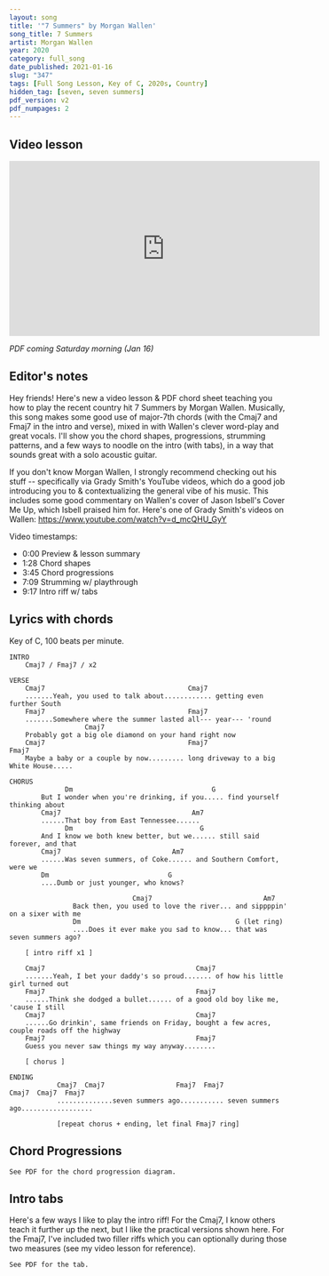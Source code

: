 ```yaml
---
layout: song
title: '"7 Summers" by Morgan Wallen'
song_title: 7 Summers
artist: Morgan Wallen
year: 2020
category: full_song
date_published: 2021-01-16
slug: "347"
tags: [Full Song Lesson, Key of C, 2020s, Country]
hidden_tag: [seven, seven summers]
pdf_version: v2
pdf_numpages: 2
---
```


<!-- patreon_lesson_available: true
patreon_lesson_url: https://www.patreon.com/posts/46180882 -->





## Video lesson

<iframe width="560" height="315" src="https://www.youtube.com/embed/zlvOjiCwF20" frameborder="0" allow="accelerometer; autoplay; encrypted-media; gyroscope; picture-in-picture" allowfullscreen></iframe>

_PDF coming Saturday morning (Jan 16)_

<!-- { % include pdf-module.html slug = page.slug pdf_numpages = page.pdf_numpages pdf_version = page.pdf_version has_patreon_url = page.patreon_lesson_url patreon_url = page.patreon_lesson_url free_pdf_available = page.free_pdf_available free_pdf_url = page.free_pdf_url song_name = page.song_title %} -->

## Editor's notes

Hey friends! Here's new a video lesson & PDF chord sheet teaching you how to play the recent country hit 7 Summers by Morgan Wallen. Musically, this song makes some good use of major-7th chords (with the Cmaj7 and Fmaj7 in the intro and verse), mixed in with Wallen's clever word-play and great vocals. I'll show you the chord shapes, progressions, strumming patterns, and a few ways to noodle on the intro (with tabs), in a way that sounds great with a solo acoustic guitar.

If you don't know Morgan Wallen, I strongly recommend checking out his stuff -- specifically via Grady Smith's YouTube videos, which do a good job introducing you to & contextualizing the general vibe of his music. This includes some good commentary on Wallen's cover of Jason Isbell's Cover Me Up, which Isbell praised him for. Here's one of Grady Smith's videos on Wallen: https://www.youtube.com/watch?v=d_mcQHU_GyY

Video timestamps:

- 0:00 Preview & lesson summary
- 1:28 Chord shapes
- 3:45 Chord progressions
- 7:09 Strumming w/ playthrough
- 9:17 Intro riff w/ tabs

## Lyrics with chords

Key of C, 100 beats per minute.

    INTRO
        Cmaj7 / Fmaj7 / x2

    VERSE
        Cmaj7                                    Cmaj7
        .......Yeah, you used to talk about............ getting even further South
        Fmaj7                                    Fmaj7
        .......Somewhere where the summer lasted all--- year--- 'round
                       Cmaj7                                                           
        Probably got a big ole diamond on your hand right now
        Cmaj7                                    Fmaj7                             Fmaj7         
        Maybe a baby or a couple by now......... long driveway to a big White House.....

    CHORUS
                  Dm                                   G
            But I wonder when you're drinking, if you..... find yourself thinking about
            Cmaj7                                 Am7
            ......That boy from East Tennessee......
                  Dm                                G
            And I know we both knew better, but we...... still said forever, and that
            Cmaj7                            Am7                                               
            ......Was seven summers, of Coke...... and Southern Comfort, were we
            Dm                              G                                                                         
            ....Dumb or just younger, who knows?

                                   Cmaj7                            Am7                              
                    Back then, you used to love the river... and sippppin' on a sixer with me
                    Dm                                       G (let ring)
                    ....Does it ever make you sad to know... that was seven summers ago?

        [ intro riff x1 ]                                                    

        Cmaj7                                      Cmaj7                                      
        .......Yeah, I bet your daddy's so proud....... of how his little girl turned out
        Fmaj7                                      Fmaj7
        ......Think she dodged a bullet...... of a good old boy like me, 'cause I still
        Cmaj7                                      Cmaj7                                
        ......Go drinkin', same friends on Friday, bought a few acres, couple roads off the highway
        Fmaj7                                      Fmaj7
        Guess you never saw things my way anyway........

        [ chorus ]

    ENDING
                Cmaj7  Cmaj7                  Fmaj7  Fmaj7                 Cmaj7  Cmaj7  Fmaj7
                ..............seven summers ago........... seven summers ago..................

                [repeat chorus + ending, let final Fmaj7 ring]

## Chord Progressions

    See PDF for the chord progression diagram.

<!-- Intro & verse:

"Yeah, you used to talk about..."
C               C               Fmaj7           Fmaj7
1 + 2 + 3 + 4 + 1 + 2 + 3 + 4 + 1 + 2 + 3 + 4 + 1 + 2 + 3 + 4 +
"Big ole' diamond on your hand right now..."
C               C               Fmaj7           Fmaj7
1 + 2 + 3 + 4 + 1 + 2 + 3 + 4 + 1 + 2 + 3 + 4 + 1 + 2 + 3 + 4 +

Chorus, part 1:

"And I wonder when you're drinking, if you..."
Dm              G               Cmaj7           Am7
1 + 2 + 3 + 4 + 1 + 2 + 3 + 4 + 1 + 2 + 3 + 4 + 1 + 2 + 3 + 4 +

"And I know we both knew better, but we..."
Dm              G               Cmaj7           Am7
1 + 2 + 3 + 4 + 1 + 2 + 3 + 4 + 1 + 2 + 3 + 4 + 1 + 2 + 3 + 4 +

"...Dumb or just younger who knows?"
Dm              G               
1 + 2 + 3 + 4 + 1 + 2 + 3 + 4 +

Chorus, part 2:

"Back then you used to love the river..."
Cmaj7           Am7             Dm              G
1 + 2 + 3 + 4 + 1 + 2 + 3 + 4 + 1 + 2 + 3 + 4 + 1 + 2 + 3 + 4 + -->


## Intro tabs

Here's a few ways I like to play the intro riff! For the Cmaj7, I know others teach it further up the next, but I like the practical versions shown here. For the Fmaj7, I've included two filler riffs which you can optionally during those two measures (see my video lesson for reference).

    See PDF for the tab.
